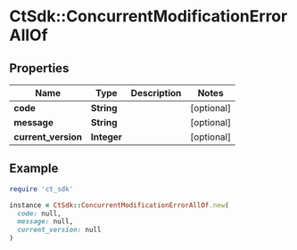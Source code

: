 # CtSdk::ConcurrentModificationErrorAllOf

## Properties

| Name | Type | Description | Notes |
| ---- | ---- | ----------- | ----- |
| **code** | **String** |  | [optional] |
| **message** | **String** |  | [optional] |
| **current_version** | **Integer** |  | [optional] |

## Example

```ruby
require 'ct_sdk'

instance = CtSdk::ConcurrentModificationErrorAllOf.new(
  code: null,
  message: null,
  current_version: null
)
```

